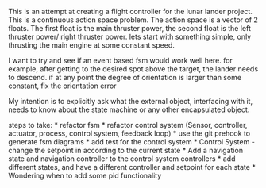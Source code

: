 
This is an attempt at creating a flight controller for the lunar lander project.
This is a continuous action space problem. The action space is a vector of 2 floats.
The first float is the main thruster power, the second float is the left thruster power/ right thruster power.
lets start with something simple, only thrusting the main engine at some constant speed.

I want to try and see if an event based fsm would work well here. for example, after getting to the desired spot above the target, the lander needs to descend.
if at any point the degree of orientation is larger than some constant, fix the orientation error

My intention is to explicitly ask what the external object, interfacing with it, needs to know about the state machine or any other encapsulated object.

steps to take:
    * refactor fsm
    * refactor control system (Sensor, controller, actuator, process, control system, feedback loop)
    * use the git prehook to generate fsm diagrams
    * add test for the control system
    * Control System - change the setpoint in according to the current state
    * Add a navigation state and navigation controller to the control system controllers
    * add different states, and have a different controller and setpoint for each state
    * Wondering when to add some pid functionality
